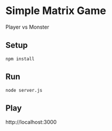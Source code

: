 # Simple Matrix Game
Player vs Monster
## Setup

```
npm install
```

## Run

```
node server.js
```

## Play

http://localhost:3000
